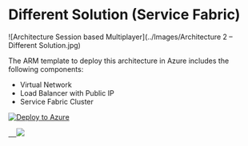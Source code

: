 # Different Solution (Service Fabric)

![Architecture Session based Multiplayer](../Images/Architecture 2 – Different Solution.jpg)


The ARM template to deploy this architecture in Azure includes the following components:

* Virtual Network
* Load Balancer with Public IP
* Service Fabric Cluster



[![Deploy to Azure](http://azuredeploy.net/deploybutton.png)](https://azuredeploy.net/)


<a href="https://portal.azure.com/#create/Microsoft.Template/uri/https%3A%2F%2Fraw.githubusercontent.com%2Fdx-ted-emea%2FAzureGamingArchitecture%2Fmaster%2FDifferentSolution (ServiceFabric)%2Fazuredeploy.json" target="_blank">    <img src="http://azuredeploy.net/deploybutton.png"/></a>
